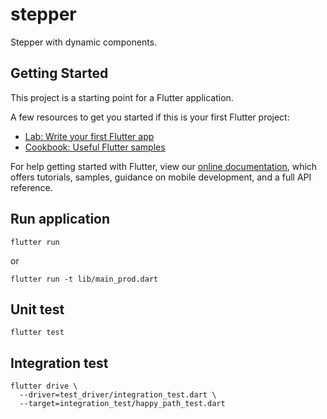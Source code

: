 # stepper

Stepper with dynamic components.

## Getting Started

This project is a starting point for a Flutter application.

A few resources to get you started if this is your first Flutter project:

- [Lab: Write your first Flutter app](https://flutter.dev/docs/get-started/codelab)
- [Cookbook: Useful Flutter samples](https://flutter.dev/docs/cookbook)

For help getting started with Flutter, view our
[online documentation](https://flutter.dev/docs), which offers tutorials,
samples, guidance on mobile development, and a full API reference.

## Run application

```shell
flutter run
```

or

```shell
flutter run -t lib/main_prod.dart
```

## Unit test

```shell
flutter test
```

## Integration test

```shell
flutter drive \
  --driver=test_driver/integration_test.dart \
  --target=integration_test/happy_path_test.dart
```

